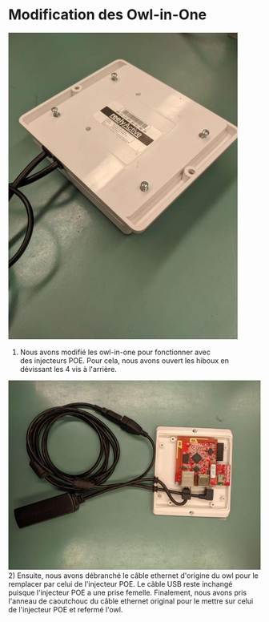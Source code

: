 # Modification des Owl-in-One
![fichiers](https://github.com/COWaticook-Team/COWaticook/blob/main/assets/images/owlinoneopening.jpg)

1) Nous avons modifié les owl-in-one pour fonctionner avec des injecteurs POE. Pour cela, nous avons ouvert les hiboux en dévissant les 4 vis à l'arrière.

![fichiers](https://github.com/COWaticook-Team/COWaticook/blob/main/assets/images/owlinone.jpg)
2) Ensuite, nous avons débranché le câble ethernet d'origine du owl pour le remplacer par celui de l'injecteur POE. Le câble USB reste inchangé puisque l'injecteur POE a une prise femelle. Finalement, nous avons pris l'anneau de caoutchouc du câble ethernet original pour le mettre sur celui de l'injecteur POE et refermé l'owl.
